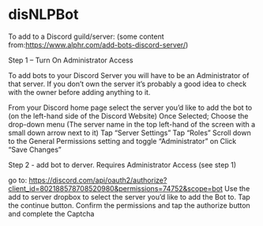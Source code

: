 # disNLPBot
To add to a Discord guild/server:
(some content from:https://www.alphr.com/add-bots-discord-server/)

Step 1 – Turn On Administrator Access

To add bots to your Discord Server you will have to be an Administrator of that server. If you don’t own the server it’s probably a good idea to check with the owner before adding anything to it.

From your Discord home page select the server you’d like to add the bot to (on the left-hand side of the Discord Website)
Once Selected; Choose the drop-down menu (The server name in the top left-hand of the screen with a small down arrow next to it)
Tap “Server Settings”
Tap “Roles”
Scroll down to the General Permissions setting and toggle “Administrator” on
Click “Save Changes”
    
Step 2 - add bot to derver. Requires Administrator Access (see step 1)

go to: https://discord.com/api/oauth2/authorize?client_id=802188578708520980&permissions=74752&scope=bot
Use the add to server dropbox to select the server you’d like to add the Bot to.
Tap the continue button. 
Confirm the permissions and tap the authorize button and complete the Captcha
